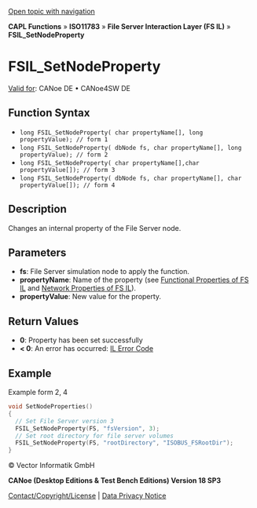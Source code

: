 [Open topic with navigation](../../../../../../CANoeDEFamily.htm#Topics/CAPLFunctions/ISO11783/ISOInteractionLayerFS/Functions/CAPLfunctionIso11783FSILSetNodeProperty.md)

**CAPL Functions** » **ISO11783** » **File Server Interaction Layer (FS IL)** » **FSIL_SetNodeProperty**

# FSIL_SetNodeProperty

[Valid for](../../../../Shared/FeatureAvailability.md): CANoe DE • CANoe4SW DE

## Function Syntax

- `long FSIL_SetNodeProperty( char propertyName[], long propertyValue); // form 1`
- `long FSIL_SetNodeProperty( dbNode fs, char propertyName[], long propertyValue); // form 2`
- `long FSIL_SetNodeProperty( char propertyName[],char propertyValue[]); // form 3`
- `long FSIL_SetNodeProperty( dbNode fs, char propertyName[], char propertyValue[]); // form 4`

## Description

Changes an internal property of the File Server node.

## Parameters

- **fs**: File Server simulation node to apply the function.
- **propertyName**: Name of the property (see [Functional Properties of FS IL](../CAPLfunctionsISOILFSProperties.md) and [Network Properties of FS IL](../CAPLfunctionsISOILFSNetworkProperties.md)).
- **propertyValue**: New value for the property.

## Return Values

- **0**: Property has been set successfully
- **< 0**: An error has occurred: [IL Error Code](../../../CAPLfunctionsISOj1939ErrorCodes.md)

## Example

Example form 2, 4

```c
void SetNodeProperties()
{
  // Set File Server version 3
  FSIL_SetNodeProperty(FS, "fsVersion", 3);
  // Set root directory for file server volumes
  FSIL_SetNodeProperty(FS, "rootDirectory", "ISOBUS_FSRootDir");
}
```

© Vector Informatik GmbH

**CANoe (Desktop Editions & Test Bench Editions) Version 18 SP3**

[Contact/Copyright/License](../../../../Shared/ContactCopyrightLicense.md) | [Data Privacy Notice](https://www.vector.com/int/en/company/get-info/privacy-policy/)